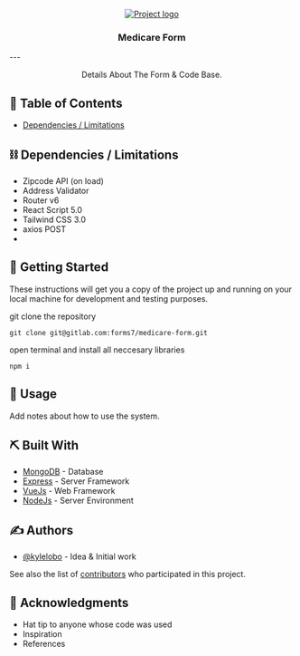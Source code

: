 <p align="center">
  <a href="" rel="noopener">
 <img src="https://assets.website-files.com/5dfd95f78d0e1ee3b32e0f58/5dfd965f8d0e1e23372e0fad_Quotehound%2520Primary%2520Logo%2520-%2520transparent%2520rasterized%2520(1)-p-2600.png" alt="Project logo"></a>
</p>
<h3 align="center">Medicare Form</h3>
---

<p align="center"> Details About The Form & Code Base.
    <br> 
</p>

## 📝 Table of Contents


- [Dependencies / Limitations](#limitations)

## ⛓️ Dependencies / Limitations <a name = "limitations"></a>

- Zipcode API (on load)
- Address Validator 
- Router v6
- React Script 5.0
- Tailwind CSS 3.0 
- axios POST
- 

## 🏁 Getting Started <a name = "getting_started"></a>

These instructions will get you a copy of the project up and running on your local machine for development
and testing purposes. 

git clone the repository
```
git clone git@gitlab.com:forms7/medicare-form.git
```

open terminal and install all neccesary libraries 
```
npm i 
```

## 🎈 Usage <a name="usage"></a>

Add notes about how to use the system.

## ⛏️ Built With <a name = "tech_stack"></a>

- [MongoDB](https://www.mongodb.com/) - Database
- [Express](https://expressjs.com/) - Server Framework
- [VueJs](https://vuejs.org/) - Web Framework
- [NodeJs](https://nodejs.org/en/) - Server Environment

## ✍️ Authors <a name = "authors"></a>

- [@kylelobo](https://github.com/kylelobo) - Idea & Initial work

See also the list of [contributors](https://github.com/kylelobo/The-Documentation-Compendium/contributors)
who participated in this project.

## 🎉 Acknowledgments <a name = "acknowledgments"></a>

- Hat tip to anyone whose code was used
- Inspiration
- References

